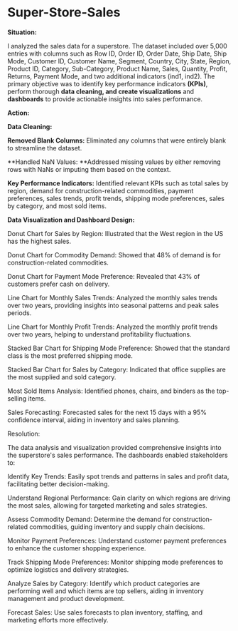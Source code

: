 # Super-Store-Sales

**Situation:**

I analyzed the sales data for a superstore. The dataset included over 5,000 entries with columns such as Row ID, Order ID, Order Date, Ship Date, Ship Mode, Customer ID, Customer Name, Segment, Country, City, State, Region, Product ID, Category, Sub-Category, Product Name, Sales, Quantity, Profit, Returns, Payment Mode, and two additional indicators (ind1, ind2). The primary objective was to identify key performance indicators **(KPIs)**, perform thorough **data cleaning, and create visualizations** and **dashboards** to provide actionable insights into sales performance.

**Action:**

**Data Cleaning:**

**Removed Blank Columns:** Eliminated any columns that were entirely blank to streamline the dataset.

**Handled NaN Values: **Addressed missing values by either removing rows with NaNs or imputing them based on the context.

**Key Performance Indicators:** Identified relevant KPIs such as total sales by region, demand for construction-related commodities, payment preferences, sales trends, profit trends, shipping mode preferences, sales by category, and most sold items.

**Data Visualization and Dashboard Design:**

Donut Chart for Sales by Region: Illustrated that the West region in the US has the highest sales.

Donut Chart for Commodity Demand: Showed that 48% of demand is for construction-related commodities. 

Donut Chart for Payment Mode Preference: Revealed that 43% of customers prefer cash on delivery.

Line Chart for Monthly Sales Trends: Analyzed the monthly sales trends over two years, providing insights into seasonal patterns and peak sales periods.

Line Chart for Monthly Profit Trends: Analyzed the monthly profit trends over two years, helping to understand profitability fluctuations.

Stacked Bar Chart for Shipping Mode Preference: Showed that the standard class is the most preferred shipping mode.

Stacked Bar Chart for Sales by Category: Indicated that office supplies are the most supplied and sold category.

Most Sold Items Analysis: Identified phones, chairs, and binders as the top-selling items.

Sales Forecasting: Forecasted sales for the next 15 days with a 95% confidence interval, aiding in inventory and sales planning.

Resolution:

The data analysis and visualization provided comprehensive insights into the superstore's sales performance. The dashboards enabled stakeholders to:

Identify Key Trends: Easily spot trends and patterns in sales and profit data, facilitating better decision-making.

Understand Regional Performance: Gain clarity on which regions are driving the most sales, allowing for targeted marketing and sales strategies.

Assess Commodity Demand: Determine the demand for construction-related commodities, guiding inventory and supply chain decisions.

Monitor Payment Preferences: Understand customer payment preferences to enhance the customer shopping experience.

Track Shipping Mode Preferences: Monitor shipping mode preferences to optimize logistics and delivery strategies.

Analyze Sales by Category: Identify which product categories are performing well and which items are top sellers, aiding in inventory management and product development.

Forecast Sales: Use sales forecasts to plan inventory, staffing, and marketing efforts more effectively.

